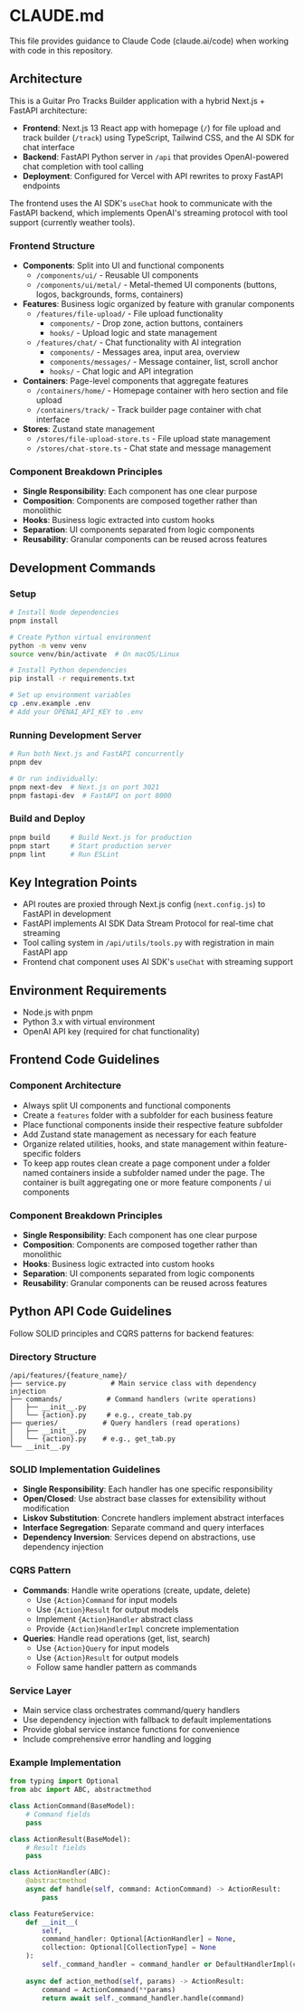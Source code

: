 # CLAUDE.md

This file provides guidance to Claude Code (claude.ai/code) when working with code in this repository.

## Architecture

This is a Guitar Pro Tracks Builder application with a hybrid Next.js + FastAPI architecture:

- **Frontend**: Next.js 13 React app with homepage (`/`) for file upload and track builder (`/track`) using TypeScript, Tailwind CSS, and the AI SDK for chat interface
- **Backend**: FastAPI Python server in `/api` that provides OpenAI-powered chat completion with tool calling
- **Deployment**: Configured for Vercel with API rewrites to proxy FastAPI endpoints

The frontend uses the AI SDK's `useChat` hook to communicate with the FastAPI backend, which implements OpenAI's streaming protocol with tool support (currently weather tools).

### Frontend Structure

- **Components**: Split into UI and functional components
  - `/components/ui/` - Reusable UI components
  - `/components/ui/metal/` - Metal-themed UI components (buttons, logos, backgrounds, forms, containers)
- **Features**: Business logic organized by feature with granular components
  - `/features/file-upload/` - File upload functionality
    - `components/` - Drop zone, action buttons, containers
    - `hooks/` - Upload logic and state management
  - `/features/chat/` - Chat functionality with AI integration
    - `components/` - Messages area, input area, overview
    - `components/messages/` - Message container, list, scroll anchor
    - `hooks/` - Chat logic and API integration
- **Containers**: Page-level components that aggregate features
  - `/containers/home/` - Homepage container with hero section and file upload
  - `/containers/track/` - Track builder page container with chat interface
- **Stores**: Zustand state management
  - `/stores/file-upload-store.ts` - File upload state management
  - `/stores/chat-store.ts` - Chat state and message management

### Component Breakdown Principles

- **Single Responsibility**: Each component has one clear purpose
- **Composition**: Components are composed together rather than monolithic
- **Hooks**: Business logic extracted into custom hooks
- **Separation**: UI components separated from logic components
- **Reusability**: Granular components can be reused across features

## Development Commands

### Setup
```bash
# Install Node dependencies
pnpm install

# Create Python virtual environment
python -m venv venv
source venv/bin/activate  # On macOS/Linux

# Install Python dependencies
pip install -r requirements.txt

# Set up environment variables
cp .env.example .env
# Add your OPENAI_API_KEY to .env
```

### Running Development Server
```bash
# Run both Next.js and FastAPI concurrently
pnpm dev

# Or run individually:
pnpm next-dev  # Next.js on port 3021
pnpm fastapi-dev  # FastAPI on port 8000
```

### Build and Deploy
```bash
pnpm build     # Build Next.js for production
pnpm start     # Start production server
pnpm lint      # Run ESLint
```

## Key Integration Points

- API routes are proxied through Next.js config (`next.config.js`) to FastAPI in development
- FastAPI implements AI SDK Data Stream Protocol for real-time chat streaming
- Tool calling system in `/api/utils/tools.py` with registration in main FastAPI app
- Frontend chat component uses AI SDK's `useChat` with streaming support

## Environment Requirements

- Node.js with pnpm
- Python 3.x with virtual environment
- OpenAI API key (required for chat functionality)

## Frontend Code Guidelines

### Component Architecture
- Always split UI components and functional components
- Create a `features` folder with a subfolder for each business feature
- Place functional components inside their respective feature subfolder
- Add Zustand state management as necessary for each feature
- Organize related utilities, hooks, and state management within feature-specific folders
- To keep app routes clean create a page component under a folder named containers inside a subfolder named under the page. The container is built aggregating one or more feature components / ui components

### Component Breakdown Principles
- **Single Responsibility**: Each component has one clear purpose
- **Composition**: Components are composed together rather than monolithic
- **Hooks**: Business logic extracted into custom hooks
- **Separation**: UI components separated from logic components
- **Reusability**: Granular components can be reused across features

## Python API Code Guidelines

Follow SOLID principles and CQRS patterns for backend features:

### Directory Structure
```
/api/features/{feature_name}/
├── service.py           # Main service class with dependency injection
├── commands/           # Command handlers (write operations)
│   ├── __init__.py
│   └── {action}.py     # e.g., create_tab.py
├── queries/           # Query handlers (read operations)
│   ├── __init__.py
│   └── {action}.py    # e.g., get_tab.py
└── __init__.py
```

### SOLID Implementation Guidelines

- **Single Responsibility**: Each handler has one specific responsibility
- **Open/Closed**: Use abstract base classes for extensibility without modification
- **Liskov Substitution**: Concrete handlers implement abstract interfaces
- **Interface Segregation**: Separate command and query interfaces
- **Dependency Inversion**: Services depend on abstractions, use dependency injection

### CQRS Pattern
- **Commands**: Handle write operations (create, update, delete)
  - Use `{Action}Command` for input models
  - Use `{Action}Result` for output models
  - Implement `{Action}Handler` abstract class
  - Provide `{Action}HandlerImpl` concrete implementation
- **Queries**: Handle read operations (get, list, search)
  - Use `{Action}Query` for input models
  - Use `{Action}Result` for output models
  - Follow same handler pattern as commands

### Service Layer
- Main service class orchestrates command/query handlers
- Use dependency injection with fallback to default implementations
- Provide global service instance functions for convenience
- Include comprehensive error handling and logging

### Example Implementation
```python
from typing import Optional
from abc import ABC, abstractmethod

class ActionCommand(BaseModel):
    # Command fields
    pass

class ActionResult(BaseModel):
    # Result fields
    pass

class ActionHandler(ABC):
    @abstractmethod
    async def handle(self, command: ActionCommand) -> ActionResult:
        pass

class FeatureService:
    def __init__(
        self,
        command_handler: Optional[ActionHandler] = None,
        collection: Optional[CollectionType] = None
    ):
        self._command_handler = command_handler or DefaultHandlerImpl(collection)
    
    async def action_method(self, params) -> ActionResult:
        command = ActionCommand(**params)
        return await self._command_handler.handle(command)
```